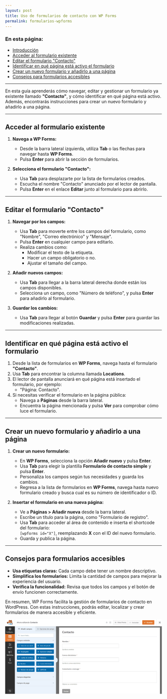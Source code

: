 ```yaml
---
layout: post
title: Uso de formularios de contacto con WP Forms
permalink: formularios-wpforms
---
```


### En esta página:

- [Introducción](#introducción)
- [Acceder al formulario existente](#acceder-al-formulario-existente)
- [Editar el formulario "Contacto"](#editar-el-formulario-contacto)
- [Identificar en qué página está activo el formulario](#identificar-en-qué-página-está-activo-el-formulario)
- [Crear un nuevo formulario y añadirlo a una página](#crear-un-nuevo-formulario-y-añadirlo-a-una-página)
- [Consejos para formularios accesibles](#consejos-para-formularios-accesibles)

---

En esta guía aprenderás cómo navegar, editar y gestionar un formulario ya existente llamado **"Contacto"**, y cómo identificar en qué página está activo. Además, encontrarás instrucciones para crear un nuevo formulario y añadirlo a una página.

---

## Acceder al formulario existente

1. **Navega a WP Forms:**  
   - Desde la barra lateral izquierda, utiliza **Tab** o las flechas para navegar hasta **WP Forms**.  
   - Pulsa **Enter** para abrir la sección de formularios.

2. **Selecciona el formulario "Contacto":**  
   - Usa **Tab** para desplazarte por la lista de formularios creados.  
   - Escucha el nombre "Contacto" anunciado por el lector de pantalla.  
   - Pulsa **Enter** en el enlace **Editar** junto al formulario para abrirlo.

---

## Editar el formulario "Contacto"

1. **Navegar por los campos:**  
   - Usa **Tab** para moverte entre los campos del formulario, como "Nombre", "Correo electrónico" y "Mensaje".  
   - Pulsa **Enter** en cualquier campo para editarlo.  
   - Realiza cambios como:  
     - Modificar el texto de la etiqueta.  
     - Hacer un campo obligatorio o no.  
     - Ajustar el tamaño del campo.

2. **Añadir nuevos campos:**  
   - Usa **Tab** para llegar a la barra lateral derecha donde están los campos disponibles.  
   - Selecciona un campo, como "Número de teléfono", y pulsa **Enter** para añadirlo al formulario.  

3. **Guardar los cambios:**  
   - Usa **Tab** para llegar al botón **Guardar** y pulsa **Enter** para guardar las modificaciones realizadas.

---

## Identificar en qué página está activo el formulario

1. Desde la lista de formularios en **WP Forms**, navega hasta el formulario **"Contacto"**.  
2. Usa **Tab** para encontrar la columna llamada **Locations**.  
3. El lector de pantalla anunciará en qué página está insertado el formulario, por ejemplo:  
   - "Página: Contacto".  
4. Si necesitas verificar el formulario en la página pública:  
   - Navega a **Páginas** desde la barra lateral.  
   - Encuentra la página mencionada y pulsa **Ver** para comprobar cómo luce el formulario.

---

## Crear un nuevo formulario y añadirlo a una página

1. **Crear un nuevo formulario:**  
   - En **WP Forms**, selecciona la opción **Añadir nuevo** y pulsa **Enter**.  
   - Usa **Tab** para elegir la plantilla **Formulario de contacto simple** y pulsa **Enter**.  
   - Personaliza los campos según tus necesidades y guarda los cambios.
   - Regresa a la lista de formularios en **WP Forms**, navega hasta nuevo formulario creado y busca cual es su número de identificador o ID.

2. **Insertar el formulario en una nueva página:**  
   - Ve a **Páginas > Añadir nueva** desde la barra lateral.  
   - Escribe un título para la página, como "Formulario de registro".  
   - Usa **Tab** para acceder al área de contenido e inserta el shortcode del formulario:  
     `[wpforms id="X"]`, reemplazando **X** con el ID del nuevo formulario.  
   - Guarda y publica la página.

---

## Consejos para formularios accesibles

- **Usa etiquetas claras:** Cada campo debe tener un nombre descriptivo.  
- **Simplifica los formularios:** Limita la cantidad de campos para mejorar la experiencia del usuario.  
- **Verifica la funcionalidad:** Revisa que todos los campos y el botón de envío funcionen correctamente.

En resumen, WP Forms facilita la gestión de formularios de contacto en WordPress. Con estas instrucciones, podrás editar, localizar y crear formularios de manera accesible y eficiente.

![Captura de pantalla del área de administración de WordPress donde se muestra el apartado WpForms, especificamente la sección de edición del formulario de contacto del sitio.](images/formularios-wpforms.png)